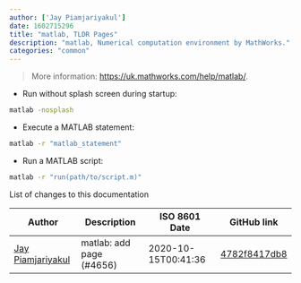 ```yaml
---
author: ['Jay Piamjariyakul']
date: 1602715296
title: "matlab, TLDR Pages"
description: "matlab, Numerical computation environment by MathWorks."
categories: "common"
---
```

> More information: <https://uk.mathworks.com/help/matlab/>.

- Run without splash screen during startup:

```bash
matlab -nosplash
```

- Execute a MATLAB statement:

```bash
matlab -r "matlab_statement"
```

- Run a MATLAB script:

```bash
matlab -r "run(path/to/script.m)"
```
List of changes to this documentation


Author | Description | ISO 8601 Date | GitHub link
------|-----|-----|-----
[Jay Piamjariyakul](mailto:j.piamjariyakul@outlook.com) | matlab: add page (#4656) | 2020-10-15T00:41:36 | [4782f8417db8](https://github.com/tldr-pages/tldr/commit/4782f8417db835bc7c32ee4ccbaca7cf172fc14a)

